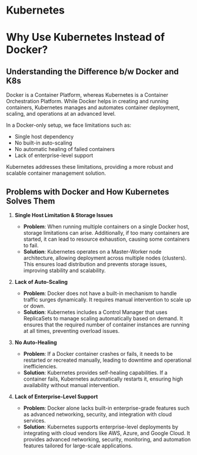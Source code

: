 # Kubernetes
# Why Use Kubernetes Instead of Docker?

## Understanding the Difference b/w Docker and K8s

Docker is a Container Platform, whereas Kubernetes is a Container Orchestration Platform. While Docker helps in creating and running containers, Kubernetes manages and automates container deployment, scaling, and operations at an advanced level.

In a Docker-only setup, we face limitations such as:
- Single host dependency
- No built-in auto-scaling
- No automatic healing of failed containers
- Lack of enterprise-level support

Kubernetes addresses these limitations, providing a more robust and scalable container management solution.

## Problems with Docker and How Kubernetes Solves Them

1. **Single Host Limitation & Storage Issues**
   - **Problem**: When running multiple containers on a single Docker host, storage limitations can arise. Additionally, if too many containers are started, it can lead to resource exhaustion, causing some containers to fail.
   - **Solution**: Kubernetes operates on a Master-Worker node architecture, allowing deployment across multiple nodes (clusters). This ensures load distribution and prevents storage issues, improving stability and scalability.

2. **Lack of Auto-Scaling**
   - **Problem**: Docker does not have a built-in mechanism to handle traffic surges dynamically. It requires manual intervention to scale up or down.
   - **Solution**: Kubernetes includes a Control Manager that uses ReplicaSets to manage scaling automatically based on demand. It ensures that the required number of container instances are running at all times, preventing overload issues.

3. **No Auto-Healing**
   - **Problem**: If a Docker container crashes or fails, it needs to be restarted or recreated manually, leading to downtime and operational inefficiencies.
   - **Solution**: Kubernetes provides self-healing capabilities. If a container fails, Kubernetes automatically restarts it, ensuring high availability without manual intervention.

4. **Lack of Enterprise-Level Support**
   - **Problem**: Docker alone lacks built-in enterprise-grade features such as advanced networking, security, and integration with cloud services.
   - **Solution**: Kubernetes supports enterprise-level deployments by integrating with cloud vendors like AWS, Azure, and Google Cloud. It provides advanced networking, security, monitoring, and automation features tailored for large-scale applications.
